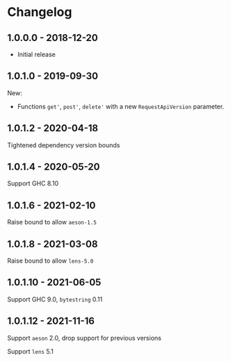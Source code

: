 # Changelog

## 1.0.0.0 - 2018-12-20

- Initial release

## 1.0.1.0 - 2019-09-30

New:

  - Functions `get'`, `post'`, `delete'` with a new `RequestApiVersion` parameter.

## 1.0.1.2 - 2020-04-18

Tightened dependency version bounds

## 1.0.1.4 - 2020-05-20

Support GHC 8.10

## 1.0.1.6 - 2021-02-10

Raise bound to allow `aeson-1.5`

## 1.0.1.8 - 2021-03-08

Raise bound to allow `lens-5.0`

## 1.0.1.10 - 2021-06-05

Support GHC 9.0, `bytestring` 0.11

## 1.0.1.12 - 2021-11-16

Support `aeson` 2.0, drop support for previous versions

Support `lens` 5.1
